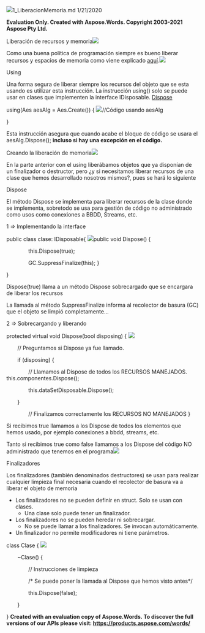 ﻿![](0\_LiberacionMemoria.001.png)1\_LiberacionMemoria.md 1/21/2020

**Evaluation Only. Created with Aspose.Words. Copyright 2003-2021 Aspose Pty Ltd.**

Liberación de recursos y memoria![](0\_LiberacionMemoria.002.png)

Como una buena política de programación siempre es bueno liberar recursos y espacios de memoria como viene explicado [aquí](file:///c%3A/Users/extagarciab/Downloads/Repos/ApuntesCsharp/ApuntesCsharp/BackEnd/01_CsharpBasico/1_Sintaxis/1_Teoria/0_Comenzando/ConocimientosBasicos.md/).![](0\_LiberacionMemoria.003.png)

Using

Una forma segura de liberar siempre los recursos del objeto que se esta usando es utilizar esta instrucción. La instrucción using() solo se puede usar en clases que implementen la interface IDisposable. [Dispose](file:///c%3A/Users/extagarciab/Downloads/Repos/ApuntesCsharp/ApuntesCsharp/BackEnd/01_CsharpBasico/1_Sintaxis/1_Teoria/2_UsoAvanzadoCsharp/GestionRecursosAdminNoAdmin.md/#Dispose\(Liberar-memoria\))

using(Aes aesAlg = Aes.Create()) {     ![](0\_LiberacionMemoria.004.png)//Código usando aesAlg 

} 

Esta instrucción asegura que cuando acabe el bloque de código se usara el aesAlg.Dispose(); **incluso si hay una excepción en el código.**

Creando la liberación de memoria![](0\_LiberacionMemoria.002.png)

En la parte anterior con el using liberábamos objetos que ya disponían de un finalizador o destructor, pero ¿y si necesitamos liberar recursos de una clase que hemos desarrollado nosotros mismos?, pues se hará lo siguiente

Dispose

El método Dispose se implementa para liberar recursos de la clase donde se implementa, sobretodo se usa para gestión de código no administrado como usos como conexiones a BBDD, Streams, etc.

1 => Implementando la interface

public class clase: IDisposable{     ![](0\_LiberacionMemoria.005.png)public void Dispose() { 

`        `this.Dispose(true); 

`        `GC.SuppressFinalize(this);     } 

} 

Dispose(true) llama a un método Dispose sobrecargado que se encargara de liberar los recursos

La llamada al método SuppressFinalize informa al recolector de basura (GC) que el objeto se limpió completamente...

2 => Sobrecargando y liberando

protected virtual void Dispose(bool disposing) { ![](0\_LiberacionMemoria.006.png)

`    `// Preguntamos si Dispose ya fue llamado. 

`    `if (disposing) { 

`        `// Llamamos al Dispose de todos los RECURSOS MANEJADOS.         this.componentes.Dispose(); 

`        `this.dataSetDisposable.Dispose(); 

`    `} 

`        `// Finalizamos correctamente los RECURSOS NO MANEJADOS } 

Si recibimos true llamamos a los Dispose de todos los elementos que hemos usado, por ejemplo conexiones a bbdd, streams, etc.

Tanto si recibimos true como false llamamos a los Dispose del código NO administrado que tenemos en el programa![](0\_LiberacionMemoria.007.png)

Finalizadores

Los finalizadores (también denominados destructores) se usan para realizar cualquier limpieza final necesaria cuando el recolector de basura va a liberar el objeto de memoria

- Los finalizadores no se pueden definir en struct. Solo se usan con clases.
  - Una clase solo puede tener un finalizador.
- Los finalizadores no se pueden heredar ni sobrecargar.
  - No se puede llamar a los finalizadores. Se invocan automáticamente.
- Un finalizador no permite modificadores ni tiene parámetros.

class Clase { ![](0\_LiberacionMemoria.008.png)

`    `~Clase() { 

`        `// Instrucciones de limpieza 

`        `/\* Se puede poner la llamada al Dispose          que hemos visto antes\*/ 

`        `this.Dispose(false); 

`    `} 

} 
**Created with an evaluation copy of Aspose.Words. To discover the full versions of our APIs please visit: https://products.aspose.com/words/**
